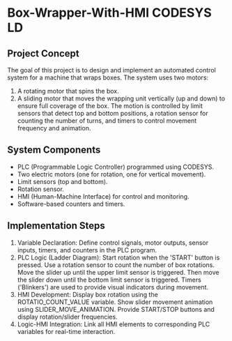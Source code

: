 # Box-Wrapper-With-HMI CODESYS LD

## Project Concept
The goal of this project is to design and implement an automated control system for a machine that
wraps boxes. The system uses two motors:
1. A rotating motor that spins the box.
2. A sliding motor that moves the wrapping unit vertically (up and down) to ensure full coverage of
the box.
The motion is controlled by limit sensors that detect top and bottom positions, a rotation sensor for
counting the number of turns, and timers to control movement frequency and animation.

## System Components
- PLC (Programmable Logic Controller) programmed using CODESYS.
- Two electric motors (one for rotation, one for vertical movement).
- Limit sensors (top and bottom).
- Rotation sensor.
- HMI (Human-Machine Interface) for control and monitoring.
- Software-based counters and timers.

## Implementation Steps
1. Variable Declaration:
 Define control signals, motor outputs, sensor inputs, timers, and counters in the PLC program.
2. PLC Logic (Ladder Diagram):
 Start rotation when the 'START' button is pressed.
 Use a rotation sensor to count the number of box rotations.
 Move the slider up until the upper limit sensor is triggered.
 Then move the slider down until the bottom limit sensor is triggered.
 Timers ('Blinkers') are used to provide visual indicators during movement.
3. HMI Development:
 Display box rotation using the ROTATIO_COUNT_VALUE variable.
 Show slider movement animation using SLIDER_MOVE_ANIMATION.
 Provide START/STOP buttons and display rotation/slider frequencies.
4. Logic-HMI Integration:
 Link all HMI elements to corresponding PLC variables for real-time interaction.
